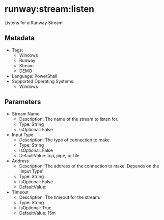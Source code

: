 <!-- region Generated -->
# runway:stream:listen

Listens for a Runway Stream

## Metadata

- Tags:
  - Windows
  - Runway
  - Stream
  - DEMO
- Language: PowerShell
- Supported Operating Systems:
  - Windows

## Parameters

- Stream Name
  - Description: The name of the stream to listen for.
  - Type: String
  - IsOptional: False
- Input Type
  - Description: The type of connection to make.
  - Type: String
  - IsOptional: False
  - DefaultValue: tcp, pipe, or file
- Address
  - Description: The address of the connection to make. Depends on the 'Input Type'
  - Type: String
  - IsOptional: False
  - DefaultValue: 
- Timeout
  - Description: The timeout for the stream.
  - Type: String
  - IsOptional: True
  - DefaultValue: 15m
<!-- endregion -->
